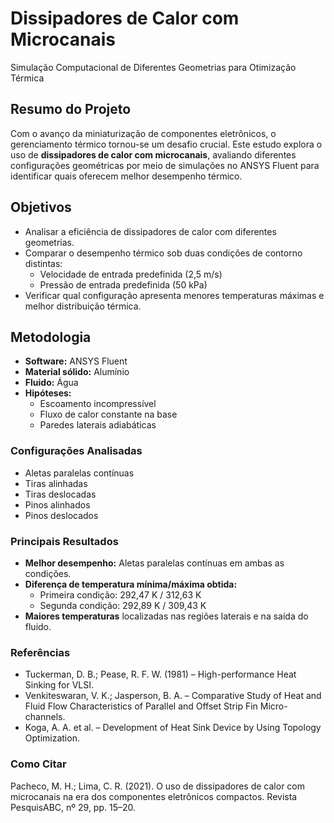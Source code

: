 # Dissipadores de Calor com Microcanais
Simulação Computacional de Diferentes Geometrias para Otimização Térmica

## Resumo do Projeto
Com o avanço da miniaturização de componentes eletrônicos, o gerenciamento térmico tornou-se um desafio crucial. Este estudo explora o uso de **dissipadores de calor com microcanais**, avaliando diferentes configurações geométricas por meio de simulações no ANSYS Fluent para identificar quais oferecem melhor desempenho térmico.

## Objetivos
* Analisar a eficiência de dissipadores de calor com diferentes geometrias.
* Comparar o desempenho térmico sob duas condições de contorno distintas:
  * Velocidade de entrada predefinida (2,5 m/s)
  * Pressão de entrada predefinida (50 kPa)
* Verificar qual configuração apresenta menores temperaturas máximas e melhor distribuição térmica.

## Metodologia
* **Software:** ANSYS Fluent
* **Material sólido:** Alumínio
* **Fluido:** Água
* **Hipóteses:**
  * Escoamento incompressível
  * Fluxo de calor constante na base
  * Paredes laterais adiabáticas

### Configurações Analisadas
* Aletas paralelas contínuas
* Tiras alinhadas
* Tiras deslocadas
* Pinos alinhados
* Pinos deslocados

### Principais Resultados
* **Melhor desempenho:** Aletas paralelas contínuas em ambas as condições.
* **Diferença de temperatura mínima/máxima obtida:**
  * Primeira condição: 292,47 K / 312,63 K
  * Segunda condição: 292,89 K / 309,43 K
* **Maiores temperaturas** localizadas nas regiões laterais e na saída do fluido.

### Referências
* Tuckerman, D. B.; Pease, R. F. W. (1981) – High-performance Heat Sinking for VLSI.
* Venkiteswaran, V. K.; Jasperson, B. A. – Comparative Study of Heat and Fluid Flow Characteristics of Parallel and Offset Strip Fin Micro-channels.
* Koga, A. A. et al. – Development of Heat Sink Device by Using Topology Optimization.

### Como Citar

Pacheco, M. H.; Lima, C. R. (2021).
O uso de dissipadores de calor com microcanais na era dos componentes eletrônicos compactos.
Revista PesquisABC, nº 29, pp. 15–20.
